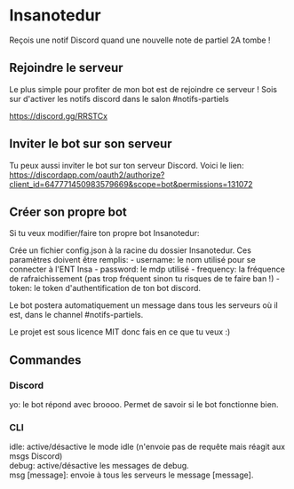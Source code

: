 # Insanotedur

Reçois une notif Discord quand une nouvelle note de partiel 2A tombe !

## Rejoindre le serveur

Le plus simple pour profiter de mon bot est de rejoindre ce serveur !
Sois sur d'activer les notifs discord dans le salon #notifs-partiels

https://discord.gg/RRSTCx

## Inviter le bot sur son serveur

Tu peux aussi inviter le bot sur ton serveur Discord. Voici le lien:
https://discordapp.com/oauth2/authorize?client_id=647771450983579669&scope=bot&permissions=131072

## Créer son propre bot

Si tu veux modifier/faire ton propre bot Insanotedur:

Crée un fichier config.json à la racine du dossier Insanotedur.
Ces paramètres doivent être remplis:
    - username: le nom utilisé pour se connecter à l'ENT Insa
    - password: le mdp utilisé
    - frequency: la fréquence de rafraichissement (pas trop fréquent sinon tu risques de te faire ban !)
    - token: le token d'authentification de ton bot discord.

Le bot postera automatiquement un message dans tous les serveurs où il est, dans le channel #notifs-partiels.

Le projet est sous licence MIT donc fais en ce que tu veux :)

## Commandes

### Discord

yo: le bot répond avec broooo. Permet de savoir si le bot fonctionne bien.

### CLI

idle: active/désactive le mode idle (n'envoie pas de requête mais réagit aux msgs Discord)  
debug: active/désactive les messages de debug.  
msg [message]: envoie à tous les serveurs le message [message].
